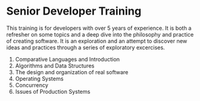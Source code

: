 # Senior Developer Training

This training is for developers with over 5 years of experience.  It is both a refresher on some topics
and a deep dive into the philosophy and practice of creating software.  It is an exploration and an
attempt to discover new ideas and practices through a series of exploratory excercises.

1. Comparative Languages and Introduction
2. Algorithms and Data Structures
3. The design and organization of real software
4. Operating Systems
5. Concurrency
6. Issues of Production Systems
